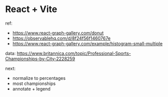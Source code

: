 # React + Vite

ref:
- https://www.react-graph-gallery.com/donut
- https://observablehq.com/d/8f24f56f1460767e
- https://www.react-graph-gallery.com/example/histogram-small-multiple

data: https://www.britannica.com/topic/Professional-Sports-Championships-by-City-2228259

next: 
- normalize to percentages
- most championships
- annotate + legend
